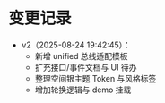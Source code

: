 # 变更记录
- v2（2025-08-24 19:42:45）：
  - 新增 unified 总线适配模板
  - 扩充接口/事件文档与 UI 待办
  - 整理空间银主题 Token 与风格标签
  - 增加轮换逻辑与 demo 挂载

